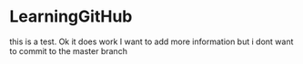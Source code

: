# LearningGitHub
this is a test. Ok it does work
I want to add more information but i dont want to commit to the master branch
